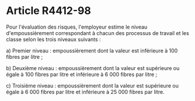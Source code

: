 # Article R4412-98

Pour l'évaluation des risques, l'employeur estime le niveau d'empoussièrement correspondant à chacun des processus de travail et les classe selon les trois niveaux suivants :

a) Premier niveau : empoussièrement dont la valeur est inférieure à 100 fibres par litre ; 

b) Deuxième niveau : empoussièrement dont la valeur est supérieure ou égale à 100 fibres par litre et inférieure à 6 000 fibres par litre ; 

c) Troisième niveau : empoussièrement dont la valeur est supérieure ou égale à 6 000 fibres par litre et inférieure à 25 000 fibres par litre.
